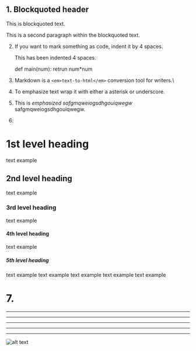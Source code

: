 ## 1.  Blockquoted header

This is blockquoted text.

This is a second paragraph within the blockquoted text.

2. If you want to mark something as code, indent it by 4 spaces.

    <p>This has been indented 4 spaces.</p>
    
    def main(num):
      retrun num*num

3. Markdown is a `<em>text-to-html</em>` conversion tool for writers.\

4. To emphasize text wrap it with either a asterisk or underscore.

5. This is *emphasized* _safgmqweiogsdhgouiqwegw_ safgmqweiogsdhgouiqwegw.


6. 

# 1st level heading
text example
## 2nd level heading
text example
### 3rd level heading
text example
#### 4th level heading
text example
##### 5th level heading
text example
text example
text example
text example
text example


# 7.



***

* * *
 
- - -

---------------------------------------------------------------------------

*****

![alt text](http://path/to/img.jpg "Title")
